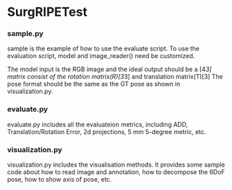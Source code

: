 # SurgRIPETest

### sample.py
sample is the example of how to use the evaluate script. To use the evaluation script, model and image_reader() need be customized.

The model input is the RGB image and the ideal output should be a [4*3] matrix consist of the rotation matrix(R)[3*3] and translation matrix(T)[3]
The pose format should be the same as the GT pose as shown in visualization.py.

### evaluate.py
evaluate.py includes all the evaluateion metrics, including ADD, Translation/Rotation Error, 2d projections, 5 mm 5-degree metric, etc.

### visualization.py
visualization.py includes the visualisation methods. It provides some sample code about how to read image and annotation, how to decompose the 6DoF pose, how to show axis of pose, etc.